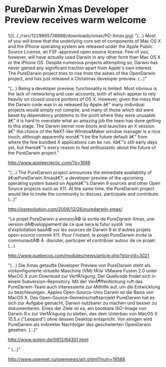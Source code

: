 PureDarwin Xmas Developer Preview receives warm welcome
=======================================================

<div style="display:inline;float:right;margin-top:5px;margin-right:10px;margin-bottom:5px;margin-left:10px">
![](../_/rsrc/1229865736668/downloads/xmas/PD-Xmas.jpg)
"(...) Most of you will know that the underlying core set of components of Mac OS X and the iPhone operating system are released under the Apple Public Source License, an FSF-approved open source license. Few of you, however, will have actually used Darwin in any other form than Mac OS X or the iPhone OS. Despite numerous projects attempting so, Darwin has never gained any significant traction apart from Apple's own interest. The PureDarwin project tries to rise from the ashes of the OpenDarwin project, and has just released a Christmas developer preview. (...)"
 <http://osnews.com/story/20696/PureDarwin_Xmas_Developer_Preview_Released> 



"(...) Being a developer preview, functionality is limited. Most obvious is the lack of networking and user accounts, both of which appear to rely heavily on closed source portions of OS X. However, given the mess that the Darwin code was in as released by Apple â€” many individual projects would simply not compile, and many of those which did were beset by dependency problems to the point where they were unusable â€” it is hard to overstate what an amazing job the team has done getting to this stage. The Darwin kernel now boots and launches an X session â€” the choice of the NeXT-like WindowMaker window manager is a nice touch, although apparently wonâ€™t be the future default â€” from where the few bundled X applications can be run. Itâ€™s still early days yet, but thereâ€™s every reason to feel enthusiastic about the future of the PureDarwin project."

<http://www.appleeclectic.com/?p=1698> 



"(...) The PureDarwin project announces the immediate availability of â€œPureDarwin Xmasâ€?, a developer preview of the upcoming operating system based on Appleâ€™s Darwin 9 sources and other Open Source projects such as X11. At the same time, the PureDarwin project would like to invite the community to discuss, participate and contribute. (...)"

<http://osrevolution.com/2008/12/26/puredarwin-xmas/> 



"Le projet PureDarwin a annoncÃ© la sortie de PureDarwin Xmas, une version dÃ©veloppement de ce que sera le futur systÃ¨me d'exploitation basÃ© sur les sources de Darwin 9 et d'autres projets open-source comme X11. Pour l'instant, le projet PureDarwin invite la communautÃ© Ã  discuter, participer et contribuer autour de ce projet. (...)

<http://www.quebecos.com/modules/news/article.php?storyid=3021> 



"(...) Die Xmas getaufte Developer Preview von PureDarwin steht als vorkonfigurierte virtuelle Maschine (VM) fÃ¼r VMware Fusion 2.0 unter MacOS X zum Download zur VerfÃ¼gung. Der Quellcode findet sich in einem Subversion-Repository. Mit der VerÃ¶ffentlichung ruft das PureDarwin-Team auch Interessierte zur Mithilfe auf, um die Entwicklung zu beschleunigen. Apples Open-Source-Unix Darwin ist die Basis von MacOS X. Das Open-Source-Gemeinschaftsprojekt PureDarwin hat es sich zur Aufgabe gemacht, Darwin nutzbarer zu machen und besser zu dokumentieren. Eines der Ziele ist es, ein bootbare ISO-Image von Darwin 9.x zur VerfÃ¼gung zu stellen, das dem Unterbau von MacOS X 10.5.x ("Leopard") ohne dessen Desktop entspricht. Von einigen wird PureDarwin als indirekter Nachfolger des gescheiterten OpenDarwin gesehen. (...)"

<http://www.golem.de/0812/64301.html> 



" (...)"

<http://www.opennet.ru/opennews/art.shtml?num=19588> 
